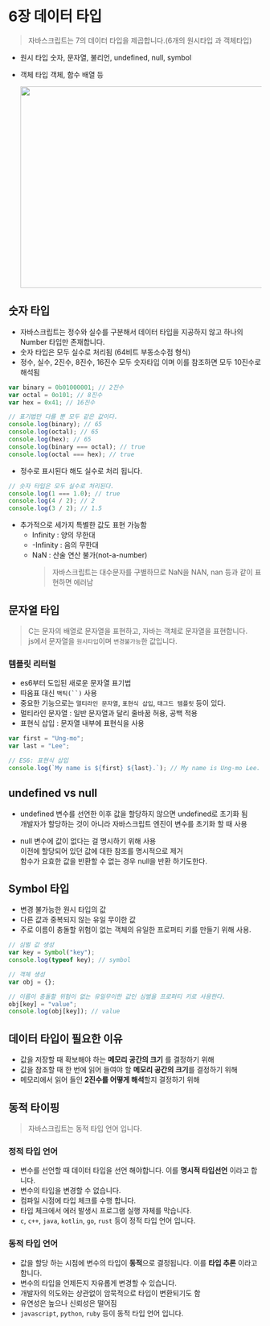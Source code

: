 ﻿# 6장 데이터 타입

> 자바스크립트는 7의 데이터 타입을 제곱합니다.(6개의 원시타입 과 객체타입)

- 원시 타입
  숫자, 문자열, 불리언, undefined, null, symbol
- 객체 타입
  객체, 함수 배열 등

  <img src="https://i0.wp.com/tutorial.eyehunts.com/wp-content/uploads/2019/03/JavaScript-Data-Types.png" width="500px" height="400px">

## 숫자 타입

- 자바스크립트는 정수와 실수를 구분해서 데이터 타입을 지공하지 않고 하나의 Number 타입만 존재합니다.
- 숫자 타입은 모두 실수로 처리됨 (64비트 부동소수점 형식)
- 정수, 실수, 2진수, 8진수, 16진수 모두 숫자타입 이며 이를 참조하면 모두 10진수로 해석됨

```js
var binary = 0b01000001; // 2진수
var octal = 0o101; // 8진수
var hex = 0x41; // 16진수

// 표기법만 다를 뿐 모두 같은 값이다.
console.log(binary); // 65
console.log(octal); // 65
console.log(hex); // 65
console.log(binary === octal); // true
console.log(octal === hex); // true
```

- 정수로 표시된다 해도 실수로 처리 됩니다.

```js
// 숫자 타입은 모두 실수로 처리된다.
console.log(1 === 1.0); // true
console.log(4 / 2); // 2
console.log(3 / 2); // 1.5
```

- 추가적으로 세가지 특별한 값도 표현 가능함
  - Infinity : 양의 무한대
  - -Infinity : 음의 무한대
  - NaN : 산술 연산 불가(not-a-number)
    > 자바스크립트는 대수문자를 구별하므로 NaN을 NAN, nan 등과 같이 표현하면 에러남

## 문자열 타입

> C는 문자의 배열로 문자열을 표현하고, 자바는 객체로 문자열을 표현합니다.  
> js에서 문자열을 `원시타입`이며 `변경불가능`한 값입니다.

### 템플릿 리터럴

- es6부터 도입된 새로운 문자열 표기법
- 따옴표 대신 ` 백틱(``) ` 사용
- 중요한 기능으로는 `멀티라인 문자열`, `표현식 삽입`, `태그드 템플릿` 등이 있다.
- 멀티라인 문자열 : 일반 문자열과 달리 줄바꿈 허용, 공백 적용
- 표현식 삽입 : 문자열 내부에 표현식을 사용

```js
var first = "Ung-mo";
var last = "Lee";

// ES6: 표현식 삽입
console.log(`My name is ${first} ${last}.`); // My name is Ung-mo Lee.
```

## undefined vs null

- undefined
  변수를 선언한 이후 값을 할당하지 않으면 undefined로 초기화 됨  
  개발자가 할당하는 것이 아니라 자바스크립트 엔진이 변수를 초기화 할 때 사용

- null
  변수에 값이 없다는 걸 명시하기 위해 사용  
  이전에 할당되어 있던 값에 대한 참조를 명시적으로 제거  
  함수가 요효한 값을 반환할 수 없는 경우 null을 반환 하기도한다.

## Symbol 타입

- 변경 불가능한 원시 타입의 값
- 다른 값과 중복되지 않는 유일 무이한 값
- 주로 이름이 충돌할 위험이 없는 객체의 유일한 프로퍼티 키를 만들기 위해 사용.

```js
// 심벌 값 생성
var key = Symbol("key");
console.log(typeof key); // symbol

// 객체 생성
var obj = {};

// 이름이 충돌할 위험이 없는 유일무이한 값인 심벌을 프로퍼티 키로 사용한다.
obj[key] = "value";
console.log(obj[key]); // value
```

## 데이터 타입이 필요한 이유

- 값을 저장할 때 확보해야 하는 **메모리 공간의 크기** 를 결정하기 위해
- 값을 참조할 때 한 번에 읽어 들여야 할 **메모리 공간의 크기**를 결정하기 위해
- 메모리에서 읽어 들인 **2진수를 어떻게 해석**할지 결정하기 위해

## 동적 타이핑

> 자바스크립트는 동적 타입 언어 입니다.

### 정적 타입 언어

- 변수를 선언할 때 데이터 타입을 선언 해야합니다. 이를 **명시적 타입선언** 이라고 합니다.
- 변수의 타입을 변경할 수 없습니다.
- 컴파일 시점에 타입 체크를 수행 합니다.
- 타입 체크에서 에러 발생시 프로그램 실행 자체를 막습니다.
- `c`, `c++`, `java`, `kotlin`, `go`, `rust` 등이 정적 타입 언어 입니다.

### 동적 타입 언어

- 값을 할당 하는 시점에 변수의 타입이 **동적**으로 결정됩니다. 이를 **타입 추론** 이라고 합니다.
- 변수의 타입을 언제든지 자유롭게 변경할 수 있습니다.
- 개발자의 의도와는 상관없이 암묵적으로 타입이 변환되기도 함
- 유연성은 높으나 신뢰성은 떨어짐
- `javascript`, `python`, `ruby` 등이 동적 타입 언어 입니다.
